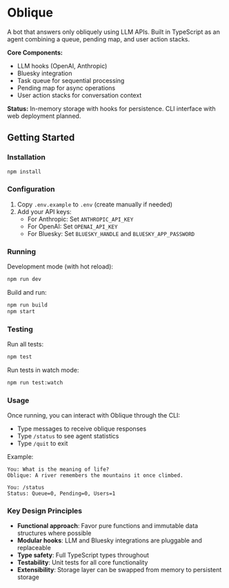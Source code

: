 # Oblique

A bot that answers only obliquely using LLM APIs. Built in TypeScript as an agent combining a queue, pending map, and user action stacks.

**Core Components:**
- LLM hooks (OpenAI, Anthropic)
- Bluesky integration
- Task queue for sequential processing
- Pending map for async operations
- User action stacks for conversation context

**Status:** In-memory storage with hooks for persistence. CLI interface with web deployment planned.

## Getting Started

### Installation

```cmd
npm install
```

### Configuration

1. Copy `.env.example` to `.env` (create manually if needed)
2. Add your API keys:
   - For Anthropic: Set `ANTHROPIC_API_KEY`
   - For OpenAI: Set `OPENAI_API_KEY`
   - For Bluesky: Set `BLUESKY_HANDLE` and `BLUESKY_APP_PASSWORD`

### Running

Development mode (with hot reload):
```cmd
npm run dev
```

Build and run:
```cmd
npm run build
npm start
```

### Testing

Run all tests:
```cmd
npm test
```

Run tests in watch mode:
```cmd
npm run test:watch
```

### Usage

Once running, you can interact with Oblique through the CLI:

- Type messages to receive oblique responses
- Type `/status` to see agent statistics
- Type `/quit` to exit

Example:
```
You: What is the meaning of life?
Oblique: A river remembers the mountains it once climbed.

You: /status
Status: Queue=0, Pending=0, Users=1
```

### Key Design Principles
- **Functional approach**: Favor pure functions and immutable data structures where possible
- **Modular hooks**: LLM and Bluesky integrations are pluggable and replaceable
- **Type safety**: Full TypeScript types throughout
- **Testability**: Unit tests for all core functionality
- **Extensibility**: Storage layer can be swapped from memory to persistent storage
